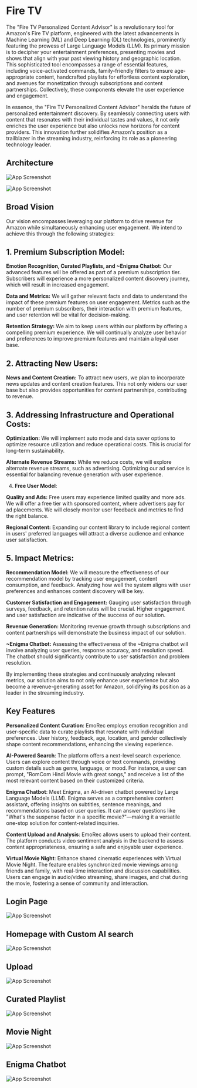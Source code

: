 
# Fire TV

The "Fire TV Personalized Content Advisor" is a revolutionary tool for Amazon's Fire TV platform, engineered with the latest advancements in Machine Learning (ML) and Deep Learning (DL) technologies, prominently featuring the prowess of Large Language Models (LLM). Its primary mission is to decipher your entertainment preferences, presenting movies and shows that align with your past viewing history and geographic location. This sophisticated tool encompasses a range of essential features, including voice-activated commands, family-friendly filters to ensure age-appropriate content, handcrafted playlists for effortless content exploration, and avenues for monetization through subscriptions and content partnerships. Collectively, these components elevate the user experience and engagement.

In essence, the "Fire TV Personalized Content Advisor" heralds the future of personalized entertainment discovery. By seamlessly connecting users with content that resonates with their individual tastes and values, it not only enriches the user experience but also unlocks new horizons for content providers. This innovation further solidifies Amazon's position as a trailblazer in the streaming industry, reinforcing its role as a pioneering technology leader.

## Architecture

![App Screenshot](https://res.cloudinary.com/dcymfuuko/image/upload/v1698192675/WhatsApp_Image_2023-10-25_at_05.40.48_abjl8w.jpg)

![App Screenshot](https://res.cloudinary.com/dcymfuuko/image/upload/v1698192398/content_partnership_r34k0n.jpg)

## Broad Vision 


Our vision encompasses leveraging our platform to drive revenue for Amazon while simultaneously enhancing user engagement. We intend to achieve this through the following strategies:

## 1. Premium Subscription Model:



**Emotion Recognition, Curated Playlists, and ~Enigma Chatbot:** Our advanced features will be offered as part of a premium subscription tier. Subscribers will experience a more personalized content discovery journey, which will result in increased engagement.

**Data and Metrics:** We will gather relevant facts and data to understand the impact of these premium features on user engagement. Metrics such as the number of premium subscribers, their interaction with premium features, and user retention will be vital for decision-making.

**Retention Strategy:** We aim to keep users within our platform by offering a compelling premium experience. We will continually analyze user behavior and preferences to improve premium features and maintain a loyal user base.

## 2. Attracting New Users:

**News and Content Creation:** To attract new users, we plan to incorporate news updates and content creation features. This not only widens our user base but also provides opportunities for content partnerships, contributing to revenue.
## 3. Addressing Infrastructure and Operational Costs:

**Optimization:** We will implement auto mode and data saver options to optimize resource utilization and reduce operational costs. This is crucial for long-term sustainability.

**Alternate Revenue Streams:** While we reduce costs, we will explore alternate revenue streams, such as advertising. Optimizing our ad service is essential for balancing revenue generation with user experience.

4. **Free User Model**:

**Quality and Ads:** Free users may experience limited quality and more ads. We will offer a free tier with sponsored content, where advertisers pay for ad placements. We will closely monitor user feedback and metrics to find the right balance.

**Regional Content:** Expanding our content library to include regional content in users' preferred languages will attract a diverse audience and enhance user satisfaction.

## 5. Impact Metrics:

**Recommendation Model:** We will measure the effectiveness of our recommendation model by tracking user engagement, content consumption, and feedback. Analyzing how well the system aligns with user preferences and enhances content discovery will be key.

**Customer Satisfaction and Engagement:** Gauging user satisfaction through surveys, feedback, and retention rates will be crucial. Higher engagement and user satisfaction are indicative of the success of our solution.

**Revenue Generation:** Monitoring revenue growth through subscriptions and content partnerships will demonstrate the business impact of our solution.

**~Enigma Chatbot:** Assessing the effectiveness of the ~Enigma chatbot will involve analyzing user queries, response accuracy, and resolution speed. The chatbot should significantly contribute to user satisfaction and problem resolution.

By implementing these strategies and continuously analyzing relevant metrics, our solution aims to not only enhance user experience but also become a revenue-generating asset for Amazon, solidifying its position as a leader in the streaming industry.

## Key Features
**Personalized Content Curation**: EmoRec employs emotion recognition and user-specific data to curate playlists that resonate with individual preferences. User history, feedback, age, location, and gender collectively shape content recommendations, enhancing the viewing experience.

**AI-Powered Search**: The platform offers a next-level search experience. Users can explore content through voice or text commands, providing custom details such as genre, language, or mood. For instance, a user can prompt, "RomCom Hindi Movie with great songs," and receive a list of the most relevant content based on their customized criteria.

**Enigma Chatbot**: Meet Enigma, an AI-driven chatbot powered by Large Language Models (LLM). Enigma serves as a comprehensive content assistant, offering insights on subtitles, sentence meanings, and recommendations based on user queries. It can answer questions like "What's the suspense factor in a specific movie?"—making it a versatile one-stop solution for content-related inquiries.

**Content Upload and Analysis**: EmoRec allows users to upload their content. The platform conducts video sentiment analysis in the backend to assess content appropriateness, ensuring a safe and enjoyable user experience.

**Virtual Movie Night**: Enhance shared cinematic experiences with Virtual Movie Night. The feature enables synchronized movie viewings among friends and family, with real-time interaction and discussion capabilities. Users can engage in audio/video streaming, share images, and chat during the movie, fostering a sense of community and interaction.
## Login Page

![App Screenshot](https://res.cloudinary.com/dcymfuuko/image/upload/v1698192753/Screenshot_20231011_034819_ecouth.png)

## Homepage with Custom AI search

![App Screenshot](https://res.cloudinary.com/dcymfuuko/image/upload/v1698194575/ai_search_ya4bot.png)

## Upload 
![App Screenshot](https://res.cloudinary.com/dcymfuuko/image/upload/v1698192753/Screenshot_20231011_041519_erasi3.png)

## Curated Playlist

![App Screenshot](https://res.cloudinary.com/dcymfuuko/image/upload/v1698192948/photo_2023-10-25_05-45-12_w9qsdv.jpg)

## Movie Night

![App Screenshot](https://res.cloudinary.com/dcymfuuko/image/upload/v1698193021/photo_2023-10-25_05-46-23_cm0vuv.jpg)


## Enigma Chatbot

![App Screenshot](https://res.cloudinary.com/dcymfuuko/image/upload/v1698194575/e2_j7nvl1.png)



